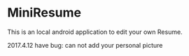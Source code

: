 # MiniResume

This is an local android application to edit your own Resume.

2017.4.12 have bug: can not add your personal picture

